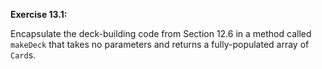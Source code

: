 **Exercise 13.1:**

Encapsulate the deck-building code from Section 12.6 in a method called `makeDeck` that takes no parameters and returns a fully-populated array of `Card`s.